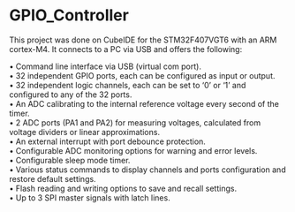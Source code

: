 # GPIO_Controller

This project was done on CubeIDE for the STM32F407VGT6 with an ARM cortex-M4.
It connects to a PC via USB and offers the following:

• Command line interface via USB (virtual com port).  
• 32 independent GPIO ports, each can be configured as input or output.  
• 32 independent logic channels, each can be set to ‘0’ or ‘1’ and configured to any of the 32 ports.  
• An ADC calibrating to the internal reference voltage every second of the timer.  
• 2 ADC ports (PA1 and PA2) for measuring voltages, calculated from voltage dividers or linear approximations.  
• An external interrupt with port debounce protection.  
• Configurable ADC monitoring options for warning and error levels.  
• Configurable sleep mode timer.  
• Various status commands to display channels and ports configuration and restore default settings.  
• Flash reading and writing options to save and recall settings.  
• Up to 3 SPI master signals with latch lines.
